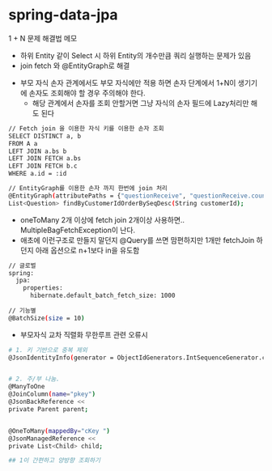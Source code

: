 # spring-data-jpa
1 + N 문제 해결법 메모

- 하위 Entity 같이 Select 시 하위 Entity의 개수만큼 쿼리 실행하는 문제가 있음
- join fetch 와 @EntityGraph로 해결

* 부모 자식 손자 관계에서도 부모 자식에만 적용 하면 손자 단계에서 1+N이 생기기에 손자도 조회해야 할 경우 주의해야 한다. 
  * 해당 관계에서 손자를 조회 안할거면 그냥 자식의 손자 필드에 Lazy처리만 해도 된다
```bash
// Fetch join 을 이용한 자식 키를 이용한 손자 조회
SELECT DISTINCT a, b 
FROM A a
LEFT JOIN a.bs b
LEFT JOIN FETCH a.bs
LEFT JOIN FETCH b.c
WHERE a.id = :id

// EntityGraph를 이용한 손자 까지 한번에 join 처리
@EntityGraph(attributePaths = {"questionReceive", "questionReceive.counselor"})
List<Question> findByCustomerIdOrderBySeqDesc(String customerId);
```
* oneToMany 2개 이상에 fetch join 2개이상 사용하면.. MultipleBagFetchException이 난다.
* 애초에 이런구조로 만들지 말던지 @Query를 쓰면 맘편하지만 1개만 fetchJoin 하던지 아래 옵션으로 n+1보다 in을 유도함
```bash
// 글로벌
spring:
  jpa:
    properties:
      hibernate.default_batch_fetch_size: 1000
      
// 기능별
@BatchSize(size = 10)
```
* 부모자식 교차 직렬화 무한루프 관련 오류시
```bash
# 1. 키 기반으로 중복 제외
@JsonIdentityInfo(generator = ObjectIdGenerators.IntSequenceGenerator.class)


# 2. 주/부 나눔.
@ManyToOne
@JoinColumn(name="pkey")
@JsonBackReference <<
private Parent parent;


@OneToMany(mappedBy="cKey ")
@JsonManagedReference <<
private List<Child> child;

## 1이 간편하고 양방향 조회하기 
```
